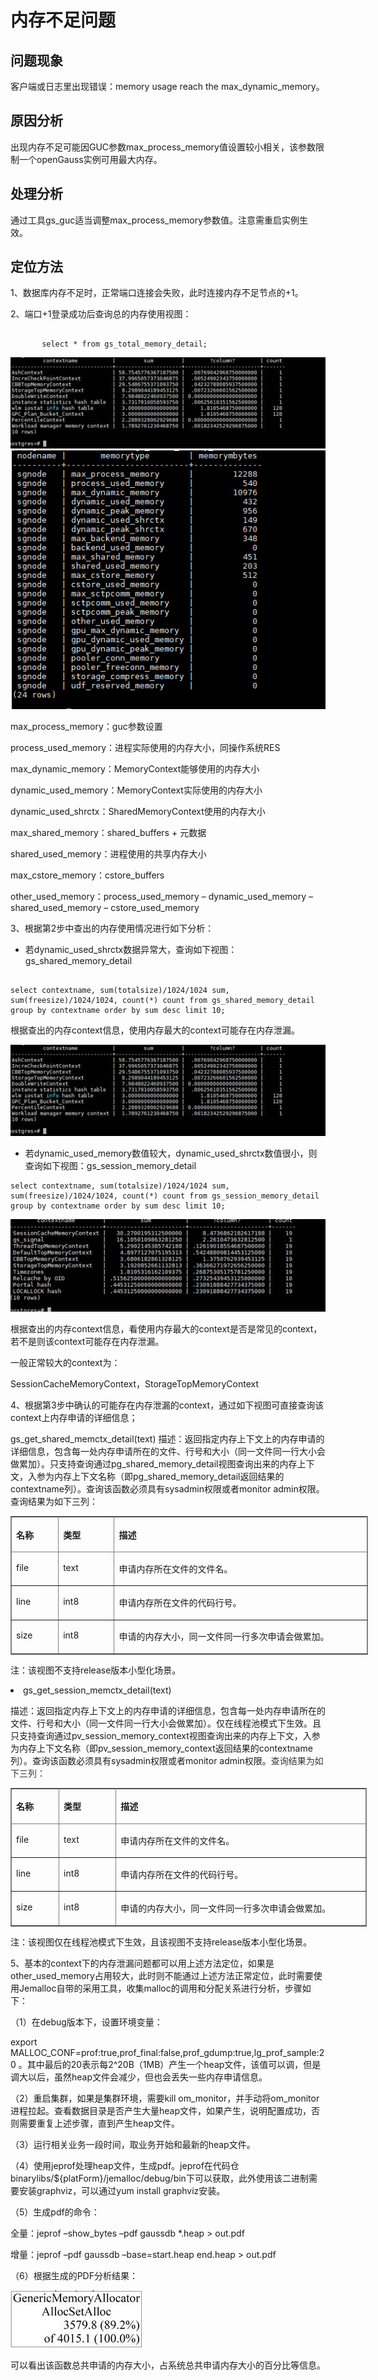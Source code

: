 # 内存不足问题

## 问题现象<a name="zh-cn_topic_0283137168_section4753114614509"></a>

客户端或日志里出现错误：memory usage reach the max\_dynamic\_memory。

## 原因分析<a name="zh-cn_topic_0283137168_section31031614204014"></a>

出现内存不足可能因GUC参数max\_process\_memory值设置较小相关，该参数限制一个openGauss实例可用最大内存。

## 处理分析<a name="zh-cn_topic_0283137168_section12618818144413"></a>

通过工具gs\_guc适当调整max\_process\_memory参数值。注意需重启实例生效。

## 定位方法

1、数据库内存不足时，正常端口连接会失败，此时连接内存不足节点的+1。

2、端口+1登录成功后查询总的内存使用视图：

 ```

        select * from gs_total_memory_detail;

 ```


![](figures/123.jpg)![](figures/234.png)


max_process_memory：guc参数设置

process_used_memory：进程实际使用的内存大小，同操作系统RES

max_dynamic_memory：MemoryContext能够使用的内存大小

dynamic_used_memory：MemoryContext实际使用的内存大小

dynamic_used_shrctx：SharedMemoryContext使用的内存大小

max_shared_memory：shared_buffers + 元数据

shared_used_memory：进程使用的共享内存大小

max_cstore_memory：cstore_buffers

other_used_memory：process_used_memory – dynamic_used_memory –shared_used_memory – cstore_used_memory


3、根据第2步中查出的内存使用情况进行如下分析：

-    若dynamic_used_shrctx数据异常大，查询如下视图：gs_shared_memory_detail


 ```

select contextname, sum(totalsize)/1024/1024 sum, sum(freesize)/1024/1024, count(*) count from gs_shared_memory_detail group by contextname order by sum desc limit 10;

 ```
根据查出的内存context信息，使用内存最大的context可能存在内存泄漏。


![](figures/123.jpg)


-  若dynamic_used_memory数值较大，dynamic_used_shrctx数值很小，则查询如下视图：gs_session_memory_detail


 ```
select contextname, sum(totalsize)/1024/1024 sum, sum(freesize)/1024/1024, count(*) count from gs_session_memory_detail group by contextname order by sum desc limit 10;

 ```

![](figures/8ee9c2756be73e1ad5f3_554x163.jpg)

根据查出的内存context信息，看使用内存最大的context是否是常见的context，若不是则该context可能存在内存泄漏。

一般正常较大的context为：

SessionCacheMemoryContext，StorageTopMemoryContext

 

4、根据第3步中确认的可能存在内存泄漏的context，通过如下视图可直接查询该context上内存申请的详细信息；


gs_get_shared_memctx_detail(text)
描述：返回指定内存上下文上的内存申请的详细信息，包含每一处内存申请所在的文件、行号和大小（同一文件同一行大小会做累加）。只支持查询通过pg_shared_memory_detail视图查询出来的内存上下文，入参为内存上下文名称（即pg_shared_memory_detail返回结果的contextname列）。查询该函数必须具有sysadmin权限或者monitor admin权限。查询结果为如下三列：
<div class="tablenoborder">
<div class="table_box">
<table id="ZH-CN_TOPIC_0237121998__table119476261700" border="1" rules="all" frame="border" cellspacing="0" cellpadding="4" summary="" style="position: relative; word-break: break-all; width: 572px;">
  <thead align="left">
    <tr id="ZH-CN_TOPIC_0237121998__row69478262010">
      <th align="left" class="cellrowborder" id="mcps1.3.6.36.3.1.4.1.1" valign="top" style="width: 63px;">
      <p id="ZH-CN_TOPIC_0237121998__p4948132617012">名称</p>
      </th>
      <th align="left" class="cellrowborder" id="mcps1.3.6.36.3.1.4.1.2" valign="top" style="width: 78px;">
      <p id="ZH-CN_TOPIC_0237121998__p8948122613019">类型</p>
      </th>
      <th align="left" class="cellrowborder" id="mcps1.3.6.36.3.1.4.1.3" valign="top" style="width: 412px;">
      <p id="ZH-CN_TOPIC_0237121998__p694832616014">描述</p>
      </th>
    </tr>
  </thead>
  <tbody>
    <tr id="ZH-CN_TOPIC_0237121998__row1994817261015">
      <td class="cellrowborder" valign="top" headers="mcps1.3.6.36.3.1.4.1.1 ">
      <p id="ZH-CN_TOPIC_0237121998__p894842614011">file</p>
      </td>
      <td class="cellrowborder" valign="top" headers="mcps1.3.6.36.3.1.4.1.2 ">
      <p id="ZH-CN_TOPIC_0237121998__p794811261018">text</p>
      </td>
      <td class="cellrowborder" valign="top" headers="mcps1.3.6.36.3.1.4.1.3 ">
      <p id="ZH-CN_TOPIC_0237121998__p1994810261008">申请内存所在文件的文件名。</p>
      </td>
    </tr>
    <tr id="ZH-CN_TOPIC_0237121998__row1494892619013">
      <td class="cellrowborder" valign="top" headers="mcps1.3.6.36.3.1.4.1.1 ">
      <p id="ZH-CN_TOPIC_0237121998__p1494810267016">line</p>
      </td>
      <td class="cellrowborder" valign="top" headers="mcps1.3.6.36.3.1.4.1.2 ">
      <p id="ZH-CN_TOPIC_0237121998__p11948426309">int8</p>
      </td>
      <td class="cellrowborder" valign="top" headers="mcps1.3.6.36.3.1.4.1.3 ">
      <p id="ZH-CN_TOPIC_0237121998__p129481626002">申请内存所在文件的代码行号。</p>
      </td>
    </tr>
    <tr id="ZH-CN_TOPIC_0237121998__row89482261803">
      <td class="cellrowborder" valign="top" headers="mcps1.3.6.36.3.1.4.1.1 ">
      <p id="ZH-CN_TOPIC_0237121998__p1894820262017">size</p>
      </td>
      <td class="cellrowborder" valign="top" headers="mcps1.3.6.36.3.1.4.1.2 ">
      <p id="ZH-CN_TOPIC_0237121998__p1294842611017">int8</p>
      </td>
      <td class="cellrowborder" valign="top" headers="mcps1.3.6.36.3.1.4.1.3 ">
      <p id="ZH-CN_TOPIC_0237121998__p9949132618015">申请的内存大小，同一文件同一行多次申请会做累加。</p>
      </td>
    </tr>
  </tbody>
</table>
</div>
</div>
<div class="note" id="ZH-CN_TOPIC_0237121998__note1779151518138">
<div class="notebody">
<p id="ZH-CN_TOPIC_0237121998__p117911415161318">注：该视图不支持release版本小型化场景。</p>
</div>
</div>
</li>
<li id="ZH-CN_TOPIC_0237121998__li181595437541">gs_get_session_memctx_detail(text)
<p id="ZH-CN_TOPIC_0237121998__p610163511518"><a target="_blank" name="ZH-CN_TOPIC_0237121998__li181595437541"></a><a target="_blank" name="li181595437541"></a>描述：返回指定内存上下文上的内存申请的详细信息，包含每一处内存申请所在的文件、行号和大小（同一文件同一行大小会做累加）。仅在线程池模式下生效。且只支持查询通过pv_session_memory_context视图查询出来的内存上下文，入参为内存上下文名称（即pv_session_memory_context返回结果的contextname列）。查询该函数必须具有sysadmin权限或者monitor admin权限。<span style="color: rgb(51, 51, 51); font-family: 微软雅黑, 宋体, arial; font-size: 14px; font-style: normal; font-variant-ligatures: normal; font-variant-caps: normal; font-weight: 400; letter-spacing: normal; orphans: 2; text-align: left; text-indent: 0px; text-transform: none; white-space: normal; widows: 2; word-spacing: 0px; -webkit-text-stroke-width: 0px; background-color: rgb(255, 255, 255); text-decoration-thickness: initial; text-decoration-style: initial; text-decoration-color: initial; display: inline !important; float: none;">查询结果为如下三列：</span></p>
<div class="tablenoborder">
<div class="table_box">
<table id="ZH-CN_TOPIC_0237121998__table210123512516" border="1" rules="all" frame="border" cellspacing="0" cellpadding="4" summary="" style="position: relative; word-break: break-all; width: 570px;">
  <thead align="left">
    <tr id="ZH-CN_TOPIC_0237121998__row5113358519">
      <th align="left" class="cellrowborder" id="mcps1.3.6.37.3.1.4.1.1" valign="top" style="width: 64px;">
      <p id="ZH-CN_TOPIC_0237121998__p1111735959">名称</p>
      </th>
      <th align="left" class="cellrowborder" id="mcps1.3.6.37.3.1.4.1.2" valign="top" style="width: 80px;">
      <p id="ZH-CN_TOPIC_0237121998__p6111135557">类型</p>
      </th>
      <th align="left" class="cellrowborder" id="mcps1.3.6.37.3.1.4.1.3" valign="top" style="width: 407px;">
      <p id="ZH-CN_TOPIC_0237121998__p1911183510510">描述</p>
      </th>
    </tr>
  </thead>
  <tbody>
    <tr id="ZH-CN_TOPIC_0237121998__row3114351353">
      <td class="cellrowborder" valign="top" headers="mcps1.3.6.37.3.1.4.1.1 ">
      <p id="ZH-CN_TOPIC_0237121998__p71111351054">file</p>
      </td>
      <td class="cellrowborder" valign="top" headers="mcps1.3.6.37.3.1.4.1.2 ">
      <p id="ZH-CN_TOPIC_0237121998__p1711153512519">text</p>
      </td>
      <td class="cellrowborder" valign="top" headers="mcps1.3.6.37.3.1.4.1.3 ">
      <p id="ZH-CN_TOPIC_0237121998__p91183512513">申请内存所在文件的文件名。</p>
      </td>
    </tr>
    <tr id="ZH-CN_TOPIC_0237121998__row14113356512">
      <td class="cellrowborder" valign="top" headers="mcps1.3.6.37.3.1.4.1.1 ">
      <p id="ZH-CN_TOPIC_0237121998__p121173511515">line</p>
      </td>
      <td class="cellrowborder" valign="top" headers="mcps1.3.6.37.3.1.4.1.2 ">
      <p id="ZH-CN_TOPIC_0237121998__p3111357513">int8</p>
      </td>
      <td class="cellrowborder" valign="top" headers="mcps1.3.6.37.3.1.4.1.3 ">
      <p id="ZH-CN_TOPIC_0237121998__p6114358519">申请内存所在文件的代码行号。</p>
      </td>
    </tr>
    <tr id="ZH-CN_TOPIC_0237121998__row1511173511512">
      <td class="cellrowborder" valign="top" headers="mcps1.3.6.37.3.1.4.1.1 ">
      <p id="ZH-CN_TOPIC_0237121998__p21173511510">size</p>
      </td>
      <td class="cellrowborder" valign="top" headers="mcps1.3.6.37.3.1.4.1.2 ">
      <p id="ZH-CN_TOPIC_0237121998__p7124351759">int8</p>
      </td>
      <td class="cellrowborder" valign="top" headers="mcps1.3.6.37.3.1.4.1.3 ">
      <p id="ZH-CN_TOPIC_0237121998__p612235452">申请的内存大小，同一文件同一行多次申请会做累加。</p>
      </td>
    </tr>
  </tbody>
</table>
</div>
</div>
<div class="note" id="ZH-CN_TOPIC_0237121998__note1121815717142">
<div class="notebody">
<p id="ZH-CN_TOPIC_0237121998__p1021877171413">注：该视图仅在线程池模式下生效，且该视图不支持release版本小型化场景。</p>
</div>
</div>
</li>
5、基本的context下的内存泄漏问题都可以用上述方法定位，如果是other_used_memory占用较大，此时则不能通过上述方法正常定位，此时需要使用Jemalloc自带的采用工具，收集malloc的调用和分配关系进行分析，步骤如下：

（1）在debug版本下，设置环境变量：

export MALLOC_CONF=prof:true,prof_final:false,prof_gdump:true,lg_prof_sample:20 。其中最后的20表示每2^20B（1MB）产生一个heap文件，该值可以调，但是调大以后，虽然heap文件会减少，但也会丢失一些内存申请信息。

（2）重启集群，如果是集群环境，需要kill om_monitor，并手动将om_monitor进程拉起。查看数据目录是否产生大量heap文件，如果产生，说明配置成功，否则需要重复上述步骤，直到产生heap文件。

（3）运行相关业务一段时间，取业务开始和最新的heap文件。

（4）使用jeprof处理heap文件，生成pdf。jeprof在代码仓binarylibs/${platForm}/jemalloc/debug/bin下可以获取，此外使用该二进制需要安装graphviz，可以通过yum install graphviz安装。

（5）生成pdf的命令：

全量：jeprof –show_bytes –pdf gaussdb *.heap > out.pdf

增量：jeprof –pdf gaussdb –base=start.heap end.heap > out.pdf

（6）根据生成的PDF分析结果：

![](figures/4a83e2756be740d18f88_211x92.jpg)

可以看出该函数总共申请的内存大小，占系统总共申请内存大小的百分比等信息。